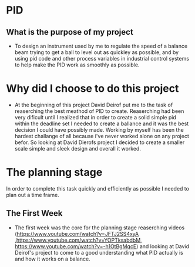 # PID
## What is the purpose of my project
-  To design an instrument used by me to regulate the speed of a balance beam trying to get a ball to level out as quickley as possible, and by using pid code and other process variables in industrial control systems to help make the PID work as smoothly as possible.

# Why did I choose to do this project
- At the beginning of this project David Deirof put me to the task of reaserching the best meathod of PID to create. Reaserching had been very dificult until I realized that in order to create a solid simple pid within the deadline set I needed to create a ballance and it was the best decision I could have possibly made. Working by myself has been the hardest challange of all because i've never worked alone on any project befor. So looking at David Dierofs project I decided to create a smaller scale simple and sleek design and overall it worked. 

# The planning stage 
In order to complete this task quickly and efficiently as possible I needed to plan out a time frame.
## The First Week 
- The first week was the core for the planning stage reaserching videos (https://www.youtube.com/watch?v=JFTJ2SS4xyA ,https://www.youtube.com/watch?v=YOPTksabdbM, https://www.youtube.com/watch?v=-h1OtBgMqcE) and looking at David Deirof's project to come to a good understanding what PID actually is and how it works on a balance.
